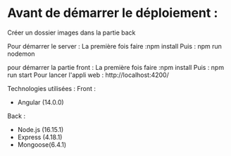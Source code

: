 # Avant de démarrer le déploiement : 
Créer un dossier images dans la partie back 


Pour démarrer le server :
La première fois faire :npm install 
Puis :
npm run nodemon


pour démarrer la partie front :
La première fois faire :npm install 
Puis :
npm run start
Pour lancer l'appli web : http://localhost:4200/ 


Technologies utilisées :
Front : 
- Angular (14.0.0)

Back : 
- Node.js (16.15.1)
- Express (4.18.1)
- Mongoose(6.4.1)